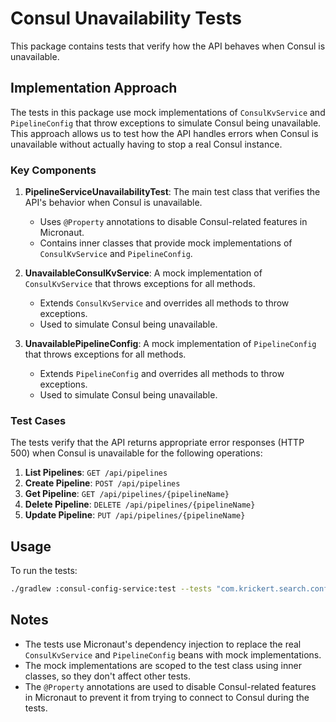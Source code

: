 # Consul Unavailability Tests

This package contains tests that verify how the API behaves when Consul is unavailable.

## Implementation Approach

The tests in this package use mock implementations of `ConsulKvService` and `PipelineConfig` that throw exceptions to simulate Consul being unavailable. This approach allows us to test how the API handles errors when Consul is unavailable without actually having to stop a real Consul instance.

### Key Components

1. **PipelineServiceUnavailabilityTest**: The main test class that verifies the API's behavior when Consul is unavailable.
   - Uses `@Property` annotations to disable Consul-related features in Micronaut.
   - Contains inner classes that provide mock implementations of `ConsulKvService` and `PipelineConfig`.

2. **UnavailableConsulKvService**: A mock implementation of `ConsulKvService` that throws exceptions for all methods.
   - Extends `ConsulKvService` and overrides all methods to throw exceptions.
   - Used to simulate Consul being unavailable.

3. **UnavailablePipelineConfig**: A mock implementation of `PipelineConfig` that throws exceptions for all methods.
   - Extends `PipelineConfig` and overrides all methods to throw exceptions.
   - Used to simulate Consul being unavailable.

### Test Cases

The tests verify that the API returns appropriate error responses (HTTP 500) when Consul is unavailable for the following operations:

1. **List Pipelines**: `GET /api/pipelines`
2. **Create Pipeline**: `POST /api/pipelines`
3. **Get Pipeline**: `GET /api/pipelines/{pipelineName}`
4. **Delete Pipeline**: `DELETE /api/pipelines/{pipelineName}`
5. **Update Pipeline**: `PUT /api/pipelines/{pipelineName}`

## Usage

To run the tests:

```bash
./gradlew :consul-config-service:test --tests "com.krickert.search.config.consul.unavailabletests.PipelineServiceUnavailabilityTest"
```

## Notes

- The tests use Micronaut's dependency injection to replace the real `ConsulKvService` and `PipelineConfig` beans with mock implementations.
- The mock implementations are scoped to the test class using inner classes, so they don't affect other tests.
- The `@Property` annotations are used to disable Consul-related features in Micronaut to prevent it from trying to connect to Consul during the tests.